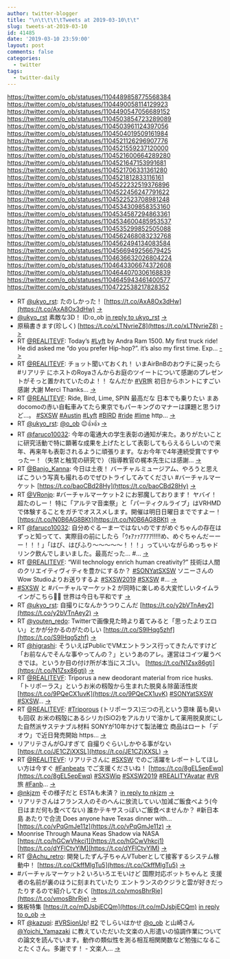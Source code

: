 ```yaml
---
author: twitter-blogger
title: "\n\t\t\t\tTweets at 2019-03-10\t\t"
slug: tweets-at-2019-03-10
id: 41485
date: '2019-03-10 23:59:00'
layout: post
comments: false
categories:
  - twitter
tags:
  - twitter-daily
---
```


https://twitter.com/o_ob/statuses/1104489858775568384 https://twitter.com/o_ob/statuses/1104490058114129923 https://twitter.com/o_ob/statuses/1104490547056689152 https://twitter.com/o_ob/statuses/1104503854723289089 https://twitter.com/o_ob/statuses/1104503961124397056 https://twitter.com/o_ob/statuses/1104504019509161984 https://twitter.com/o_ob/statuses/1104521126296907776 https://twitter.com/o_ob/statuses/1104521559237120000 https://twitter.com/o_ob/statuses/1104521600664289280 https://twitter.com/o_ob/statuses/1104521647153991681 https://twitter.com/o_ob/statuses/1104521706331361280 https://twitter.com/o_ob/statuses/1104521812833116161 https://twitter.com/o_ob/statuses/1104522232519376896 https://twitter.com/o_ob/statuses/1104522456247791622 https://twitter.com/o_ob/statuses/1104522523708981248 https://twitter.com/o_ob/statuses/1104534309858353160 https://twitter.com/o_ob/statuses/1104534587294863361 https://twitter.com/o_ob/statuses/1104534600485953537 https://twitter.com/o_ob/statuses/1104535299852505088 https://twitter.com/o_ob/statuses/1104562468083232768 https://twitter.com/o_ob/statuses/1104562494134083584 https://twitter.com/o_ob/statuses/1104566949256679425 https://twitter.com/o_ob/statuses/1104636632026804224 https://twitter.com/o_ob/statuses/1104643306674372608 https://twitter.com/o_ob/statuses/1104644070306168839 https://twitter.com/o_ob/statuses/1104645943461400577 https://twitter.com/o_ob/statuses/1104722538217828352  

*   RT [@ukyo_rst](https://twitter.com/ukyo_rst): たのしかった！ [https://t.co/AxA8Ox3dHw](https://t.co/AxA8Ox3dHw) [->](https://twitter.com/o_ob/statuses/1104489858775568384)
*   [@ukyo_rst](https://twitter.com/ukyo_rst) 素敵な3D！ ID:o_ob [in reply to ukyo_rst](https://twitter.com/ukyo_rst/statuses/1104297866934157313) [->](https://twitter.com/o_ob/statuses/1104490058114129923)
*   原稿書きます(珍しく) [https://t.co/xLTNvrieZ8](https://t.co/xLTNvrieZ8) [->](https://twitter.com/o_ob/statuses/1104490547056689152)
*   RT [@REALITEVF](https://twitter.com/REALITEVF): Today’s [#Lyft](https://twitter.com/search?q=%23Lyft&src=hash) by Andra Ram 1500. My first truck ride! He did asked me “do you prefer Hip-hop?”. it’s also my first time. Exp… [->](https://twitter.com/o_ob/statuses/1104503854723289089)
*   RT [@REALITEVF](https://twitter.com/REALITEVF): チョット聞いておくれ！ いまAirBnBのおウチに戻ったら #リアリテ にホストのRoyaさんからお庭のツイートについて感謝のプレゼントがそっと置かれていたのよ！！ なんだか [#VR](https://twitter.com/search?q=%23VR&src=hash)旅 初日からホントにすごい 感謝 大謝 Merci Thanks… [->](https://twitter.com/o_ob/statuses/1104503961124397056)
*   RT [@REALITEVF](https://twitter.com/REALITEVF): Ride, Bird, Lime, SPIN 最高だな 日本でも乗りたい まあdocomoの赤い自転車みてたら東京でもパーキングのマナーは課題と思うけど...。 [#SXSW](https://twitter.com/search?q=%23SXSW&src=hash) [#Austin](https://twitter.com/search?q=%23Austin&src=hash) [#Lyft](https://twitter.com/search?q=%23Lyft&src=hash) [#BIRD](https://twitter.com/search?q=%23BIRD&src=hash) [#ride](https://twitter.com/search?q=%23ride&src=hash) [#lime](https://twitter.com/search?q=%23lime&src=hash) http… [->](https://twitter.com/o_ob/statuses/1104504019509161984)
*   RT [@ukyo_rst](https://twitter.com/ukyo_rst): [@o_ob](https://twitter.com/o_ob) 😉👍👍 [->](https://twitter.com/o_ob/statuses/1104521126296907776)
*   RT [@faruco10032](https://twitter.com/faruco10032): 今年の電通大の学生表彰の通知が来た。ありがたいことに研究活動で特に顕著な成果を上げたとして表彰してもらえるらしいので来年、再来年も表彰されるように頑張ります。なお今年で4年連続受賞ですやったー！（失禁と触覚の研究で）（指導教官の梶本先生には感謝… [->](https://twitter.com/o_ob/statuses/1104521559237120000)
*   RT [@Banjo_Kanna](https://twitter.com/Banjo_Kanna): 今日は土夜！ バーチャルミュージアム、やろうと思えばこういう写真も撮れるのでぜひトライしてみてください #バーチャルマーケット [https://t.co/baoCBd28Hy](https://t.co/baoCBd28Hy) [->](https://twitter.com/o_ob/statuses/1104521600664289280)
*   RT [@VRonjp](https://twitter.com/VRonjp): #バーチャルマーケット2 にお邪魔しております！ ヤバイ！　超たのしー！ 特に「アルテマ音楽祭」と「パーティクルライブ」はVRHMDで体験することをガチでオススメします。開催は明日日曜日までですよー！ [https://t.co/N0B6AG8BKt](https://t.co/N0B6AG8BKt) [->](https://twitter.com/o_ob/statuses/1104521647153991681)
*   RT [@faruco10032](https://twitter.com/faruco10032): 自分めぐるーまーではないのですがめぐちゃんの存在はずっと知ってて、実際目の前にしたら「ｳｫｱｧｧｱｱｱｱ!!!!!め、めぐちゃんだーーー！！！」「はぴ、はぴふり～～～～～！！！」っていいながらめっちゃドリンク飲んでしまいました。最高だった… #… [->](https://twitter.com/o_ob/statuses/1104521706331361280)
*   RT [@REALITEVF](https://twitter.com/REALITEVF): “Will technology enrich human creativity?” 技術は人間のクリエイティヴィティを豊かにするか？ [#SONYatSXSW](https://twitter.com/search?q=%23SONYatSXSW&src=hash) ソニーさんのWow Studioよりお送りするよ [#SXSW2019](https://twitter.com/search?q=%23SXSW2019&src=hash) [#SXSW](https://twitter.com/search?q=%23SXSW&src=hash) #… [->](https://twitter.com/o_ob/statuses/1104521812833116161)
*   [#SXSW](https://twitter.com/search?q=%23SXSW&src=hash) と #バーチャルマーケット2 が同時に楽しめる大変忙しいタイムラインがこちら💁‍♂️ 世界は今日も平和です [->](https://twitter.com/o_ob/statuses/1104522232519376896)
*   RT [@ukyo_rst](https://twitter.com/ukyo_rst): 自撮りになんかうつりこんだ [https://t.co/y2bVTnAey2](https://t.co/y2bVTnAey2) [->](https://twitter.com/o_ob/statuses/1104522456247791622)
*   RT [@youten_redo](https://twitter.com/youten_redo): Twitterで画像見た時より着てみると「思ったよりエロい」とかが分かるのがたのしい [https://t.co/S9IHqg5zhf](https://t.co/S9IHqg5zhf) [->](https://twitter.com/o_ob/statuses/1104522523708981248)
*   RT [@higrashi](https://twitter.com/higrashi): そういえばPublicでVMエントランス行ってきたんですけど「お前なんでそんな事やってんの？」というあのアレ。運営はコイツ雇うべきでは。というか目の付け所が本当にスゴい。 [https://t.co/N1Zsx86gti](https://t.co/N1Zsx86gti) [->](https://twitter.com/o_ob/statuses/1104534309858353160)
*   RT [@REALITEVF](https://twitter.com/REALITEVF): Triporus a new deodorant material from rice husks. 「トリポーラス」というお米の籾殻から生まれた脱臭＆除菌活性炭 [https://t.co/9PQeCX1uvK](https://t.co/9PQeCX1uvK) [#SONYatSXSW](https://twitter.com/search?q=%23SONYatSXSW&src=hash) [#SXSW](https://twitter.com/search?q=%23SXSW&src=hash)… [->](https://twitter.com/o_ob/statuses/1104534587294863361)
*   RT [@REALITEVF](https://twitter.com/REALITEVF): [#Triporous](https://twitter.com/search?q=%23Triporous&src=hash) (トリポーラス)三つの孔という意味 菌も臭いも回収 お米の籾殻にあるシリカ(SiO2)をアルカリで溶かして薬用脱臭炭にした自然派サステナブル材料 SONYが10年かけて製法確立 商品はロート「デオウ」で近日発売開始 https… [->](https://twitter.com/o_ob/statuses/1104534600485953537)
*   リアリテさんがGJすぎて 自撮りぐらいしかやる事がない [https://t.co/JE1CZjXXSL](https://t.co/JE1CZjXXSL) [->](https://twitter.com/o_ob/statuses/1104535299852505088)
*   RT [@REALITEVF](https://twitter.com/REALITEVF): リアリテさんに [#SXSW](https://twitter.com/search?q=%23SXSW&src=hash) でのご活躍をレポートしてほしい方は今すぐ [#Fanbeats](https://twitter.com/search?q=%23Fanbeats&src=hash) でご支援くださいね！ [https://t.co/8gEL5epEwq](https://t.co/8gEL5epEwq) [#SXSWjp](https://twitter.com/search?q=%23SXSWjp&src=hash) [#SXSW2019](https://twitter.com/search?q=%23SXSW2019&src=hash) [#REALITYAvatar](https://twitter.com/search?q=%23REALITYAvatar&src=hash) [#VR](https://twitter.com/search?q=%23VR&src=hash)旅 [#Fanb](https://twitter.com/search?q=%23Fanb&src=hash)… [->](https://twitter.com/o_ob/statuses/1104562468083232768)
*   [@nkjzm](https://twitter.com/nkjzm) その様子だと ESTAも未済？ [in reply to nkjzm](https://twitter.com/nkjzm/statuses/1104537091151560704) [->](https://twitter.com/o_ob/statuses/1104562494134083584)
*   リアリテさんはフランス人のそのへんに放流していい加減ご飯食べよう(今日はまだ何も食べてない) 誰かテキサスっぽいご飯食べませんか？ #新日本島 あたりで合流 Does anyone have Texas dinner with… [https://t.co/vPqGmJe11z](https://t.co/vPqGmJe11z) [->](https://twitter.com/o_ob/statuses/1104566949256679425)
*   Moonrise Through Mauna Keas Shadow via NASA [https://t.co/hGCwVhkcj1](https://t.co/hGCwVhkcj1) [https://t.co/dYFlCtvYlM](https://t.co/dYFlCtvYlM) [->](https://twitter.com/o_ob/statuses/1104636632026804224)
*   RT [@Achu_retro](https://twitter.com/Achu_retro): 開発したずん子ちゃんVTuberとして接客するシステム稼動中！ [https://t.co/CkffMlgTu5](https://t.co/CkffMlgTu5) [->](https://twitter.com/o_ob/statuses/1104643306674372608)
*   #バーチャルマーケット2 いろいろエモいけど 国際対応ボットちゃんと 支援者の名前が裏のほうに刻まれていたり エントランスのクジラと雲が好きだったりするので紹介しておく [https://t.co/vmosBhrRje](https://t.co/vmosBhrRje) [->](https://twitter.com/o_ob/statuses/1104644070306168839)
*   銘板特集 [https://t.co/mDJsbjECQm](https://t.co/mDJsbjECQm) [in reply to o_ob](https://twitter.com/o_ob/statuses/1104644070306168839) [->](https://twitter.com/o_ob/statuses/1104645943461400577)
*   RT [@kazuqi](https://twitter.com/kazuqi): [#VRSionUp](https://twitter.com/search?q=%23VRSionUp&src=hash)! [#2](https://twitter.com/search?q=%232&src=hash) でしらいはかせ [@o_ob](https://twitter.com/o_ob) と山崎さん [@Yoichi_Yamazaki](https://twitter.com/Yoichi_Yamazaki) に教えていただいた文楽の人形遣いの協調作業についての論文を読んでいます。動作の類似性を測る相互相関関数など勉強になることたくさん。多謝です！ - 文楽人… [->](https://twitter.com/o_ob/statuses/1104722538217828352)